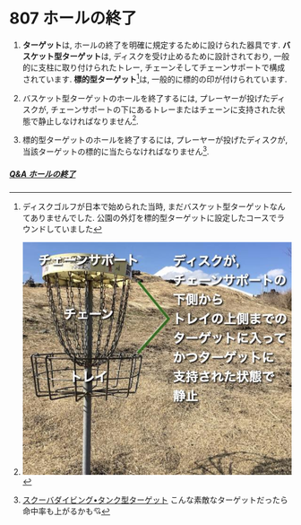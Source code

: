 # 807 ホールの終了

1. **ターゲット**は,
ホールの終了を明確に規定するために設けられた器具です.
**バスケット型ターゲット**は,
ディスクを受け止めるために設計されており,
一般的に支柱に取り付けられたトレー, チェーンそしてチェーンサポートで構成されています.
**標的型ターゲット**[^1]は,
一般的に標的の印が付けられています.

1. バスケット型ターゲットのホールを終了するには,
プレーヤーが投げたディスクが,
チェーンサポートの下にあるトレーまたはチェーンに支持された状態で静止しなければなりません[^2].

1. 標的型ターゲットのホールを終了するには,
プレーヤーが投げたディスクが,
当該ターゲットの標的に当たらなければなりません[^3].

##### [Q&A ホールの終了](qa-com)



[^1]: ディスクゴルフが日本で始められた当時,
まだバスケット型ターゲットなんてありませんでした.
公園の外灯を標的型ターゲットに設定したコースでラウンドしていました

[^2]: ![バスケット型ターゲット例](assets/img/bascket-target.jpg)

[^3]: [スクーバダイビング•タンク型ターゲット](https://www.instagram.com/p/CHDH4aWMsG2/?igshid=km77jviega37)
こんな素敵なターゲットだったら命中率も上がるかも💘
